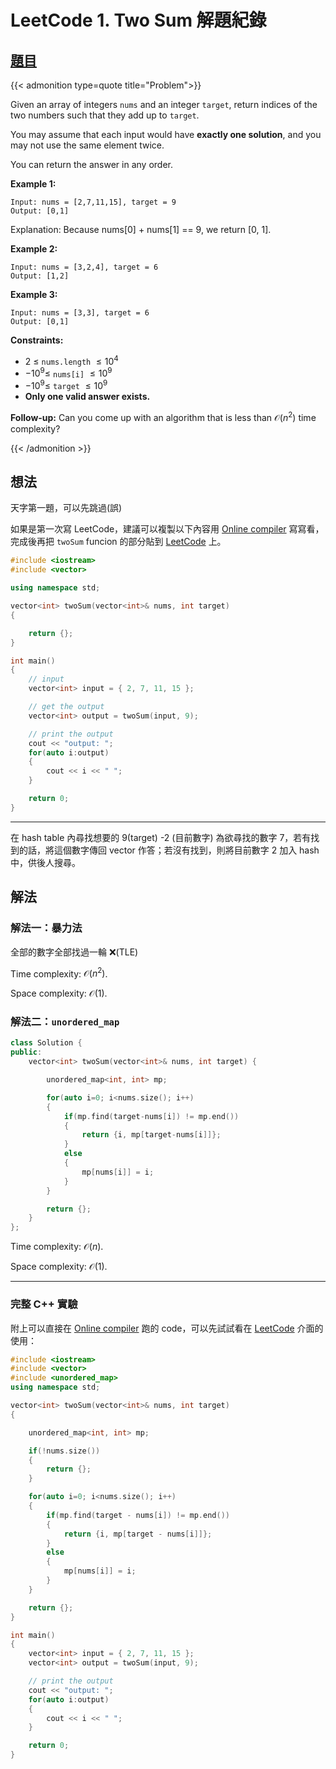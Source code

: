 # LeetCode 1. Two Sum 解題紀錄


## [題目](https://leetcode.com/problems/two-sum/)

{{< admonition type=quote title="Problem">}}

Given an array of integers `nums` and an integer `target`, return indices of the two numbers such that they add up to `target`.

You may assume that each input would have **exactly one solution**, and you may not use the same element twice.

You can return the answer in any order.

**Example 1:**

```
Input: nums = [2,7,11,15], target = 9
Output: [0,1]
```

Explanation: Because nums[0] + nums[1] == 9, we return [0, 1].

**Example 2:**

```
Input: nums = [3,2,4], target = 6
Output: [1,2]
```

**Example 3:**

```
Input: nums = [3,3], target = 6
Output: [0,1]
```

**Constraints:**

-   2 $\leq$ `nums.length` $\leq 10^4$
-   $-10^9 \leq$ `nums[i]` $\leq 10^9$
-   $-10^9 \leq$ `target` $\leq 10^9$
-   **Only one valid answer exists.**

**Follow-up:** Can you come up with an algorithm that is less than $\mathcal{O}(n^2)$ time complexity?

{{< /admonition >}}

## 想法

天字第一題，可以先跳過(誤)

如果是第一次寫 LeetCode，建議可以複製以下內容用 [Online compiler](https://www.onlinegdb.com/online_c++_compiler) 寫寫看，完成後再把 `twoSum` funcion 的部分貼到 [LeetCode](https://leetcode.com/problems/two-sum/) 上。

```cpp
#include <iostream>
#include <vector>

using namespace std;

vector<int> twoSum(vector<int>& nums, int target)
{

    return {};
}

int main()
{
    // input
    vector<int> input = { 2, 7, 11, 15 };

    // get the output
    vector<int> output = twoSum(input, 9);

    // print the output
    cout << "output: ";
    for(auto i:output)
    {
        cout << i << " ";
    }

    return 0;
}
```

---

在 hash table 內尋找想要的 9(target) -2 (目前數字) 為欲尋找的數字 7，若有找到的話，將這個數字傳回 vector 作答；若沒有找到，則將目前數字 2 加入 hash 中，供後人搜尋。

## 解法

### 解法一：暴力法

全部的數字全部找過一輪 ❌(TLE)

Time complexity: $\mathcal{O}(n^2)$.

Space complexity: $\mathcal{O}(1)$.

### 解法二：`unordered_map`

```cpp
class Solution {
public:
    vector<int> twoSum(vector<int>& nums, int target) {

        unordered_map<int, int> mp;

        for(auto i=0; i<nums.size(); i++)
        {
            if(mp.find(target-nums[i]) != mp.end())
            {
                return {i, mp[target-nums[i]]};
            }
            else
            {
                mp[nums[i]] = i;
            }
        }

        return {};
    }
};
```

Time complexity: $\mathcal{O}(n)$.

Space complexity: $\mathcal{O}(1)$.

---

### 完整 C++ 實驗

附上可以直接在 [Online compiler](https://www.onlinegdb.com/online_c++_compiler) 跑的 code，可以先試試看在 [LeetCode](https://leetcode.com/problems/two-sum/) 介面的使用：

```cpp
#include <iostream>
#include <vector>
#include <unordered_map>
using namespace std;

vector<int> twoSum(vector<int>& nums, int target)
{

    unordered_map<int, int> mp;

    if(!nums.size())
    {
        return {};
    }

    for(auto i=0; i<nums.size(); i++)
    {
        if(mp.find(target - nums[i]) != mp.end())
        {
            return {i, mp[target - nums[i]]};
        }
        else
        {
            mp[nums[i]] = i;
        }
    }

    return {};
}

int main()
{
    vector<int> input = { 2, 7, 11, 15 };
    vector<int> output = twoSum(input, 9);

    // print the output
    cout << "output: ";
    for(auto i:output)
    {
        cout << i << " ";
    }

    return 0;
}
```

